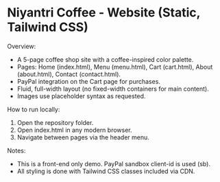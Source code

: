 # Niyantri Coffee - Website (Static, Tailwind CSS)

Overview:
- A 5-page coffee shop site with a coffee-inspired color palette.
- Pages: Home (index.html), Menu (menu.html), Cart (cart.html), About (about.html), Contact (contact.html).
- PayPal integration on the Cart page for purchases.
- Fluid, full-width layout (no fixed-width containers for main content).
- Images use placeholder syntax as requested.

How to run locally:
1. Open the repository folder.
2. Open index.html in any modern browser.
3. Navigate between pages via the header menu.

Notes:
- This is a front-end only demo. PayPal sandbox client-id is used (sb).
- All styling is done with Tailwind CSS classes included via CDN.
